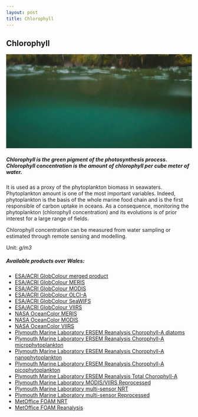 ```yaml
---
layout: post
title: Chlorophyll
---
```


## Chlorophyll

![Chlorophyll](/assets/img/wales/big/chlorophyll.jpg)

##### Chlorophyll is the green pigment of the photosynthesis process. Chlorophyll concentration is the amount of chlorophyll per cube meter of water.

It is used as a proxy of the phytoplankton biomass in seawaters. Phytoplankton amount is one of the most important variables. Indeed, phytoplankton is the basis of the whole marine food chain and is the first responsible of carbon uptake in oceans. As a consequence, monitoring the phytoplankton (chlorophyll concentration) and its evolutions is of prior interest for a large range of fields.

Chlorophyll concentration can be measured from water sampling or estimated through remote sensing and modelling.

Unit: _g/m3_

##### Available products over Wales:

*   [ESA/ACRI GlobColour merged product](http://hermes.acri.fr/index.php?class=archive)
*   [ESA/ACRI GlobColour MERIS](http://hermes.acri.fr/index.php?class=archive)
*   [ESA/ACRI GlobColour MODIS](http://hermes.acri.fr/index.php?class=archive)
*   [ESA/ACRI GlobColour OLCI-A](http://hermes.acri.fr/index.php?class=archive)
*   [ESA/ACRI GlobColour SeaWIFS](http://hermes.acri.fr/index.php?class=archive)
*   [ESA/ACRI GlobColour VIIRS](http://hermes.acri.fr/index.php?class=archive)
*   [NASA OceanColor MERIS](https://oceandata.sci.gsfc.nasa.gov/)
*   [NASA OceanColor MODIS](https://oceandata.sci.gsfc.nasa.gov/)
*   [NASA OceanColor VIIRS](https://oceandata.sci.gsfc.nasa.gov/)
*   [Plymouth Marine Laboratory ERSEM Reanalysis Chorophyll-A diatoms](https://portal.ecosystem-modelling.pml.ac.uk/)
*   [Plymouth Marine Laboratory ERSEM Reanalysis Chorophyll-A microphytoplankton](https://portal.ecosystem-modelling.pml.ac.uk/)
*   [Plymouth Marine Laboratory ERSEM Reanalysis Chorophyll-A nanophytoplankton](https://portal.ecosystem-modelling.pml.ac.uk/)
*   [Plymouth Marine Laboratory ERSEM Reanalysis Chorophyll-A picophytoplankton](https://portal.ecosystem-modelling.pml.ac.uk/)
*   [Plymouth Marine Laboratory ERSEM Reanalysis Total Chorophyll-A](https://portal.ecosystem-modelling.pml.ac.uk/)
*   [Plymouth Marine Laboratory MODIS/VIIRS Reprocessed](http://marine.copernicus.eu/services-portfolio/access-to-products/?option=com_csw&view=details&product_id=OCEANCOLOUR_ATL_CHL_L3_REP_OBSERVATIONS_009_067)
*   [Plymouth Marine Laboratory multi-sensor NRT](http://marine.copernicus.eu/services-portfolio/access-to-products/?option=com_csw&view=details&product_id=OCEANCOLOUR_ATL_CHL_L4_NRT_OBSERVATIONS_009_090)
*   [Plymouth Marine Laboratory multi-sensor Reprocessed](http://marine.copernicus.eu/services-portfolio/access-to-products/?option=com_csw&view=details&product_id=OCEANCOLOUR_ATL_CHL_L4_REP_OBSERVATIONS_009_091)
*   [MetOffice FOAM NRT](http://marine.copernicus.eu/services-portfolio/access-to-products/?option=com_csw&view=details&product_id=NORTHWESTSHELF_ANALYSIS_FORECAST_BIO_004_002_b)
*   [MetOffice FOAM Reanalysis](http://marine.copernicus.eu/services-portfolio/access-to-products/?option=com_csw&view=details&product_id=NORTHWESTSHELF_REANALYSIS_BIO_004_011)
